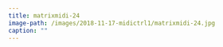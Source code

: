 ```yaml
---
title: matrixmidi-24
image-path: /images/2018-11-17-midictrl1/matrixmidi-24.jpg
caption: ""
---
```

